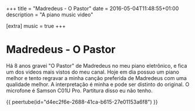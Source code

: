 +++
title = "Madredeus - O Pastor"
date = 2016-05-04T11:48:55+01:00
description = "A piano music video"

[extra]
music = true
+++

# Madredeus - O Pastor

Há 8 anos gravei "O Pastor" de Madredeus no meu piano eletrônico, e fica um dos videos mais vistos do meu canal. Hoje em dia possuo um piano melhor e tento regravar a minha canção preferida de Madredeus com uma qualidade melhor. A interpretação é minha e pode ser distinto do original. O microfone é Samson C01U Pro. Partitura disso eu não tenho.

{{ peertube(id="d4ec2f6e-2688-41ca-b615-27e01153a6f8") }}

